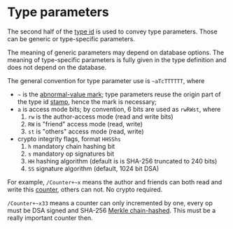 # Type parameters

The second half of the [type id](spec.md) is used to convey type parameters.
Those can be generic or type-specific parameters.

The meaning of generic parameters may depend on database options.
The meaning of type-specific parameters is fully given in the type definition and does not depend on the database.

The general convention for type parameter use is `~aTcTTTTTT`, where

* `~` is the [abnormal-value mark](stamp.md); type parameters reuse the origin part of the type id [stamp](stamp.md), hence the mark is necessary;
* `a` is access mode bits; by convention, 6 bits are used as `rwRWst`, where
    1. `rw` is the author-access mode (read and write bits)
    2. `RW` is "friend" access mode (read, write)
    3. `st` is "others" access mode (read, write)
* crypto integrity flags, format `HHSShs`
    1. `h` mandatory chain hashing bit
    2. `s` mandatory op signatures bit
    3. `HH` hashing algorithm (default is is SHA-256 truncated to 240 bits)
    4. `SS` signature algorithm (default, 1024 bit DSA)

For example, `/Counter+~x` means the author and friends can both read and write this [counter](types/counter.md), others can not. No crypto required.

`/Counter+~x33` means a counter can only incremented by one, every op must be DSA signed and SHA-256 [Merkle chain-hashed](merkle.md). This must be a really important counter then.
